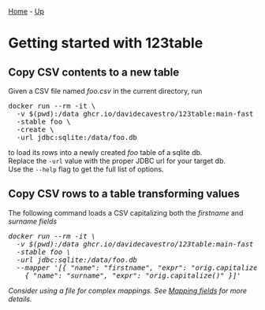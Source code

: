 [Home](/123table) - [Up](./)

# Getting started with 123table

## Copy CSV contents to a new table

Given a CSV file named _foo.csv_ in the current directory, run

<pre>
docker run --rm -it \
  -v $(pwd):/data ghcr.io/davidecavestro/123table:main-fast \
  -stable foo \
  -create \
  -url jdbc:sqlite:/data/foo.db
</pre>
to load its rows into a newly created <i>foo</i> table of a sqlite db.
<br>
Replace the <code>-url</code> value with the proper JDBC url for your target db. 
<br>
Use the <code>--help</code> flag to get the full list of options.

## Copy CSV rows to a table transforming values

The following command loads a CSV capitalizing both the <em>firstname</em> and
<em>surname</rm> fields

<pre>
docker run --rm -it \
  -v $(pwd):/data ghcr.io/davidecavestro/123table:main-fast \
  -stable foo \
  -url jdbc:sqlite:/data/foo.db
  --mapper '[{ "name": "firstname", "expr": "orig.capitalize()" }, \
    { "name": "surname", "expr": "orig.capitalize()" }]'
</pre>

Consider using a file for complex mappings.
See [Mapping fields](/123table/guide/getting-started/mapper.html) for more details.
